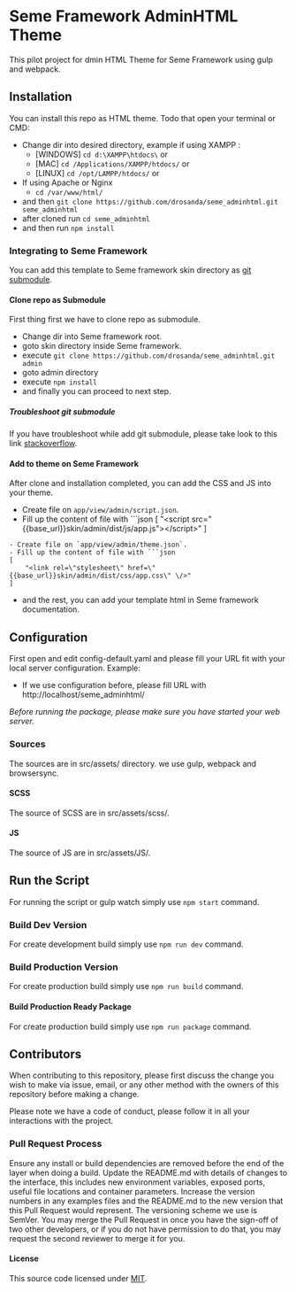# Seme Framework AdminHTML Theme
This pilot project for dmin HTML Theme for Seme Framework using gulp and webpack.

## Installation
You can install this repo as HTML theme. Todo that open your terminal or CMD:
- Change dir into desired directory, example if using XAMPP : 
  - [WINDOWS] `cd d:\XAMPP\htdocs\` or
  - [MAC] `cd /Applications/XAMPP/htdocs/` or
  - [LINUX] `cd /opt/LAMPP/htdocs/` or
- If using  Apache or Nginx
  - `cd /var/www/html/`
- and then `git clone https://github.com/drosanda/seme_adminhtml.git seme_adminhtml`
- after cloned run `cd seme_adminhtml`
- and then run `npm install`

### Integrating to Seme Framework
You can add this template to Seme framework skin directory as [git submodule](https://git-scm.com/book/en/v2/Git-Tools-Submodules).

#### Clone repo as Submodule
First thing first we have to clone repo as submodule.
- Change dir into Seme framework root.
- goto skin directory inside Seme framework.
- execute `git clone https://github.com/drosanda/seme_adminhtml.git admin`
- goto admin directory
- execute `npm install`
- and finally you can proceed to next step.

##### Troubleshoot git submodule
If you have troubleshoot while add git submodule, please take look to this link [stackoverflow](https://stackoverflow.com/questions/41718822/how-to-resolve-fatal-not-a-git-repository).

#### Add to theme on Seme Framework
After clone and installation completed, you can add the CSS and JS into your theme.
- Create file on `app/view/admin/script.json`.
- Fill up the content of file with ```json
[
  "<script src=\"{{base_url}}skin/admin/dist/js/app.js\"><\/script>"
]
```
- Create file on `app/view/admin/theme.json`.
- Fill up the content of file with ```json
[
	"<link rel=\"stylesheet\" href=\"{{base_url}}skin/admin/dist/css/app.css\" \/>"
]
```
- and the rest, you can add your template html in Seme framework documentation.

## Configuration
First open and edit config-default.yaml and please fill your URL fit with your local server configuration. Example:
- If we use configuration before, please fill URL with http://localhost/seme_adminhtml/

*Before running the package, please make sure you have started your web server.*

### Sources
The sources are in src/assets/ directory. we use gulp, webpack and browsersync.

#### SCSS
The source of SCSS are in src/assets/scss/.

#### JS
The source of JS are in src/assets/JS/.

## Run the Script
For running the script or gulp watch simply use 
`npm start` command.

### Build Dev Version
For create development build simply use `npm run dev` command.

### Build Production Version
For create production build simply use `npm run build` command.

#### Build Production Ready Package 
For create production build simply use `npm run package` command.

## Contributors
When contributing to this repository, please first discuss the change you wish to make via issue, email, or any other method with the owners of this repository before making a change.

Please note we have a code of conduct, please follow it in all your interactions with the project.

### Pull Request Process
Ensure any install or build dependencies are removed before the end of the layer when doing a build.
Update the README.md with details of changes to the interface, this includes new environment variables, exposed ports, useful file locations and container parameters.
Increase the version numbers in any examples files and the README.md to the new version that this Pull Request would represent. The versioning scheme we use is SemVer.
You may merge the Pull Request in once you have the sign-off of two other developers, or if you do not have permission to do that, you may request the second reviewer to merge it for you.

#### License
This source code licensed under [MIT](https://opensource.org/licenses/mit-license.html).
